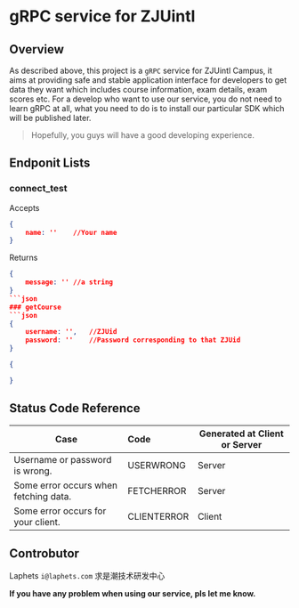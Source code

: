 # gRPC service for ZJUintl
## Overview
As described above, this project is a `gRPC` service for ZJUintl Campus, it aims at providing safe and stable application interface for developers to get data they want which includes course information, exam details, exam scores etc.
For a develop who want to use our service, you do not need to learn gRPC at all, what you need to do is to install our particular SDK which will be published later.
> Hopefully, you guys will have a good developing experience.


## Endponit Lists
### connect_test
Accepts
```json
{
    name: ''    //Your name
}
```
Returns
```json
{
    message: '' //a string
}
```json
### getCourse
```json
{
    username: '',   //ZJUid
    password: ''    //Password corresponding to that ZJUid
}
```
```json
{

}
```


## Status Code Reference
| Case                                  | Code        | Generated at Client or Server |
| ------------------------------------- | :---------- | ----------------------------- |
| Username or password is wrong.        | USERWRONG   | Server                        |
| Some error occurs when fetching data. | FETCHERROR  | Server                        |
| Some error occurs for your client.    | CLIENTERROR | Client                        |

## Controbutor
Laphets `i@laphets.com` 求是潮技术研发中心

**If you have any problem when using our service, pls let me know.**
